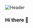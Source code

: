 ![Header](github-header-image.png](https://user-images.githubusercontent.com/87651777/219900477-b989185a-6a9d-4e50-b282-113b4619d01c.png))


### Hi there 👋

<!--
**tweger1999/tweger1999** is a ✨ _special_ ✨ repository because its `README.md` (this file) appears on your GitHub profile.

Here are some ideas to get you started:

- 🔭 I’m currently working on ...
- 🌱 I’m currently learning ...
- 👯 I’m looking to collaborate on ...
- 🤔 I’m looking for help with ...
- 💬 Ask me about ...
- 📫 How to reach me: ...
- ⚡ Fun fact: ...
-->
